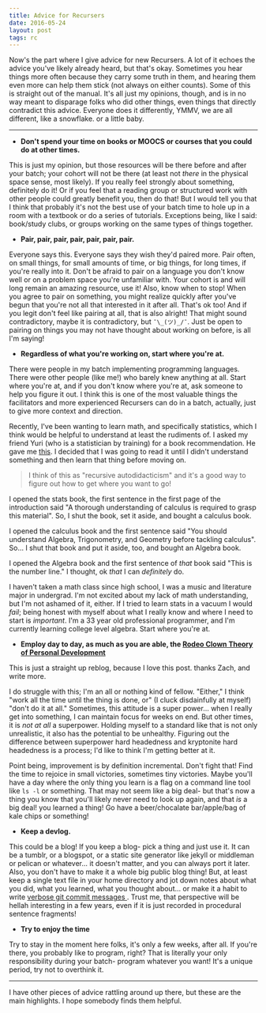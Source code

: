 ```yaml
---
title: Advice for Recursers
date: 2016-05-24
layout: post
tags: rc
---
```


Now's the part where I give advice for new Recursers. A lot of it echoes the
advice you've likely already heard, but that's okay. Sometimes you hear things
more often because they carry some truth in them, and hearing them even more can
help them stick (not always on either counts). Some of this is straight out of
the manual. It's all just my opinions, though, and is in no way meant to
disparage folks who did other things, even things that directly contradict this
advice. Everyone does it differently, YMMV, we are all different, like a
snowflake. or a little baby.

<hr>

- **Don't spend your time on books or MOOCS or courses that you could do at other times.**

This is just my opinion, but those resources will be there before and after
your batch; your cohort will not be there (at least not _there_ in the physical
space sense, most likely). If you really feel strongly about something, definitely do
it! Or if you feel that a reading group or structured work with other people
could greatly benefit you, then do that! But I would tell you that I think that
probably it's not the best use of your batch time to hole up in a room with a
textbook or do a series of tutorials.  Exceptions being, like I said:
book/study clubs, or groups working on the same types of things together.

- **Pair, pair, pair, pair, pair, pair, pair.**

Everyone says this. Everyone says they wish they'd paired more. Pair often, on
small things, for small amounts of time, or big things, for long times, if
you're really into it.  Don't be afraid to pair on a language you don't know
well or on a problem space you're unfamiliar with. Your cohort is and will
long remain an amazing resource, use it! Also, know when to stop! When  you
agree to pair on something, you might realize quickly after you've begun that
you're not all that interested in it after all. That's ok too! And if you legit
don't feel like pairing at all, that is also alright! That might sound
contradictory, maybe it is contradictory, but `¯\_(ツ)_/¯`. Just be open to
pairing on things you may not have thought about working on before, is all I'm
saying!

- **Regardless of what you're working on, start where you're at.**

There were people in my batch implementing programming languages. There were
other people (like me!) who barely knew anything at all. Start where you're at,
and if you don't know where you're at, ask someone to help you figure it out. I
think this is one of the most valuable things the facilitators and more
experienced Recursers can do in a batch, actually, just to give more context
and direction.

Recently, I've been wanting to learn math, and specifically statistics, which I
think would be helpful to understand at least the rudiments of. I asked my
friend Yuri (who is a statistician by training) for a book recommendation. He
gave me
[this](http://www.amazon.com/Statistical-Theory-Fourth-Chapman-Science/dp/0412041812).
I decided that I was going to read it until I didn't understand something and
then learn that thing before moving on.

>I think of this as "recursive autodidacticism" and it's a good way to figure
>out how to get where you want to go!

I opened the stats book, the first sentence in the first page of the
introduction said "A thorough understanding of calculus is required to grasp
this material". So, I shut the book, set it aside, and bought a calculus book.

I opened the calculus book and the first sentence said "You should understand
Algebra, Trigonometry, and Geometry before tackling calculus". So... I shut that book
and put it aside, too, and bought an Algebra book.

I opened the Algebra book and the first sentence of _that_ book said "This is
the number line." I thought, ok *that* I can _definitely_ do.

I haven't taken a math class since high school, I was a music and literature
major in undergrad. I'm not excited about my lack of math understanding, but
I'm not ashamed of it, either. If I tried to learn stats in a vacuum I would
_fail_; being honest with myself about what I really know and where I need to
start is _important_. I'm a 33 year old professional programmer, and I'm
currently learning college level algebra. Start where you're at.

- **Employ day to day, as much as you are able, the [Rodeo Clown Theory of
  Personal
  Development](http://blog.zdsmith.com/the-rodeo-clown-theory-of-personal-development.html)**

This is just a straight up reblog, because I love this post. thanks Zach, and
write more.

I do struggle with this; I'm an all or nothing kind of fellow. "Either," I
think "work all the time until the thing is done, or" (I cluck disdainfully at
myself) "don't do it at all." Sometimes, this attitude is a super power... when
I really get into something, I can maintain focus for weeks on end. But other
times, it is _not at all_ a superpower. Holding myself to a standard like that
is not only unrealistic, it also has the potential to be unhealthy. Figuring
out the difference between superpower hard headedness and kryptonite hard
headedness is a process; I'd like to think I'm getting better at it.

Point being, improvement is by definition incremental. Don't fight
that! Find the time to rejoice in small victories, sometimes tiny victories.
Maybe you'll have a day where the only thing you learn is a flag on a command
line tool like `ls -l` or something. That may not seem like a big deal- but
that's now a thing you know that you'll likely never need to look up again, and
that _is_ a big deal! you learned a thing! Go have a beer/chocalate
bar/apple/bag of kale chips or something!

- **Keep a devlog.**

This could be a blog! If you keep a blog- pick a thing and just use it. It can
be a tumblr, or a blogspot, or a static site generator like jekyll or middleman
or pelican or whatever... it doesn't matter, and you can always port it later.
Also, you don't have to make it a whole big public blog thing! But, at least
keep a single text file in your home directory and jot down notes about what
you did, what you learned, what you thought about...  or make it a habit to
write [ verbose git commit messages ](http://chris.beams.io/posts/git-commit/).
Trust me, that perspective will be hellah interesting in a few years, even if
it is just recorded in procedural sentence fragments!

- **Try to enjoy the time**

Try to stay in the moment here folks, it's only a few weeks, after all. If
you're there, you probably like to program, right? That is literally your only
responsibility during your batch- program whatever you want! It's a unique
period, try not to overthink it.

<hr>

I have other pieces of advice rattling around up there, but these are the main
highlights. I hope somebody finds them helpful.

